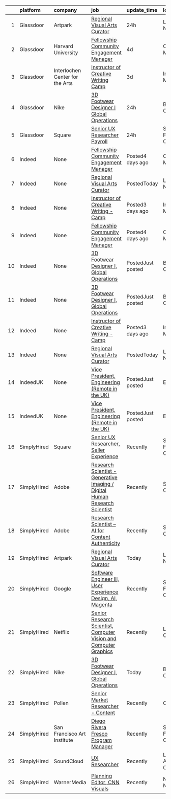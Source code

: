 

|    | platform    | company                         | job                                                                                                                                                                                                                                                                                                        | update_time       | location              |
|---:|:------------|:--------------------------------|:-----------------------------------------------------------------------------------------------------------------------------------------------------------------------------------------------------------------------------------------------------------------------------------------------------------|:------------------|:----------------------|
|  1 | Glassdoor   | Artpark                         | [Regional Visual Arts Curator](https://www.glassdoor.com/partner/jobListing.htm?pos=105&ao=1136043&s=58&guid=0000017e47e6b15db1aafa193f47a6b2&src=GD_JOB_AD&t=SR&vt=w&ea=1&cs=1_92125340&cb=1641883808278&jobListingId=1007555205738&jrtk=3-0-1fp3udccvu1co801-1fp3udcdb26a5000-d356463e690ac127-)         | 24h               | Lewiston, NY          |
|  2 | Glassdoor   | Harvard University              | [Fellowship Community Engagement Manager](https://www.glassdoor.com/partner/jobListing.htm?pos=102&ao=1136043&s=58&guid=0000017e47e6b15db1aafa193f47a6b2&src=GD_JOB_AD&t=SR&vt=w&cs=1_db506004&cb=1641883808278&jobListingId=1007548783863&jrtk=3-0-1fp3udccvu1co801-1fp3udcdb26a5000-de2d3f5742b64ad6-)   | 4d                | Cambridge, MA         |
|  3 | Glassdoor   | Interlochen Center for the Arts | [Instructor of Creative Writing   Camp](https://www.glassdoor.com/partner/jobListing.htm?pos=104&ao=1136043&s=58&guid=0000017e47e6b15db1aafa193f47a6b2&src=GD_JOB_AD&t=SR&vt=w&cs=1_cbf279c9&cb=1641883808278&jobListingId=1007551931581&jrtk=3-0-1fp3udccvu1co801-1fp3udcdb26a5000-ec3cabb10e15fa8b-)     | 3d                | Interlochen, MI       |
|  4 | Glassdoor   | Nike                            | [3D Footwear Designer I  Global Operations](https://www.glassdoor.com/partner/jobListing.htm?pos=103&ao=1136043&s=58&guid=0000017e47e6b15db1aafa193f47a6b2&src=GD_JOB_AD&t=SR&vt=w&cs=1_3047ba29&cb=1641883808278&jobListingId=1007558405414&jrtk=3-0-1fp3udccvu1co801-1fp3udcdb26a5000-7599713397fef12b-) | 24h               | Beaverton, OR         |
|  5 | Glassdoor   | Square                          | [Senior UX Researcher  Payroll](https://www.glassdoor.com/partner/jobListing.htm?pos=101&ao=1136043&s=58&guid=0000017e47e6b15db1aafa193f47a6b2&src=GD_JOB_AD&t=SR&vt=w&cs=1_d688fdae&cb=1641883808278&jobListingId=1007558724196&jrtk=3-0-1fp3udccvu1co801-1fp3udcdb26a5000-301cba5422225703-)             | 24h               | San Francisco, CA     |
|  6 | Indeed      | None                            | [Fellowship Community Engagement Manager](https://www.indeed.com/rc/clk?jk=de2d3f5742b64ad6&fccid=5507a64404691526&vjs=3)                                                                                                                                                                                  | Posted4 days ago  | Cambridge, MA         |
|  7 | Indeed      | None                            | [Regional Visual Arts Curator](https://www.indeed.com/company/Artpark/jobs/Regional-Visual-Arts-Curator-d356463e690ac127?fccid=6976e9e5afa3c200&vjs=3)                                                                                                                                                     | PostedToday       | Lewiston, NY 14092    |
|  8 | Indeed      | None                            | [Instructor of Creative Writing - Camp](https://www.indeed.com/company/Interlochen-Center-for-the-Arts/jobs/Instructor-Creative-Writing-ec3cabb10e15fa8b?fccid=2e046480f9159acc&vjs=3)                                                                                                                     | Posted3 days ago  | Interlochen, MI 49643 |
|  9 | Indeed      | None                            | [Fellowship Community Engagement Manager](https://www.indeed.com/rc/clk?jk=de2d3f5742b64ad6&fccid=5507a64404691526&vjs=3)                                                                                                                                                                                  | Posted4 days ago  | Cambridge, MA         |
| 10 | Indeed      | None                            | [3D Footwear Designer I, Global Operations](https://www.indeed.com/rc/clk?jk=7599713397fef12b&fccid=2c62e4de04b8f952&vjs=3)                                                                                                                                                                                | PostedJust posted | Beaverton, OR         |
| 11 | Indeed      | None                            | [3D Footwear Designer I, Global Operations](https://www.indeed.com/rc/clk?jk=7599713397fef12b&fccid=2c62e4de04b8f952&vjs=3)                                                                                                                                                                                | PostedJust posted | Beaverton, OR         |
| 12 | Indeed      | None                            | [Instructor of Creative Writing - Camp](https://www.indeed.com/company/Interlochen-Center-for-the-Arts/jobs/Instructor-Creative-Writing-ec3cabb10e15fa8b?fccid=2e046480f9159acc&vjs=3)                                                                                                                     | Posted3 days ago  | Interlochen, MI 49643 |
| 13 | Indeed      | None                            | [Regional Visual Arts Curator](https://www.indeed.com/company/Artpark/jobs/Regional-Visual-Arts-Curator-d356463e690ac127?fccid=6976e9e5afa3c200&vjs=3)                                                                                                                                                     | PostedToday       | Lewiston, NY 14092    |
| 14 | IndeedUK    | None                            | [Vice President, Engineering (Remote in the UK)](https://uk.indeed.com/rc/clk?jk=773da11f298afee3&fccid=e64662cc8495221b&vjs=3)                                                                                                                                                                            | PostedJust posted | Ely•Remote            |
| 15 | IndeedUK    | None                            | [Vice President, Engineering (Remote in the UK)](https://uk.indeed.com/rc/clk?jk=773da11f298afee3&fccid=e64662cc8495221b&vjs=3)                                                                                                                                                                            | PostedJust posted | Ely•Remote            |
| 16 | SimplyHired | Square                          | [Senior UX Researcher, Seller Experience](https://www.simplyhired.com/job/LcF9VbOeNwi3OQyrjK_Oz-VxI2gQ8hOXzLOBAOCH2XhXMzZoLzlpZw?q=generative+artist)                                                                                                                                                      | Recently          | San Francisco, CA     |
| 17 | SimplyHired | Adobe                           | [Research Scientist -Generative Imaging / Digital Human Research Scientist](https://www.simplyhired.com/job/K9dVYd4hVR4R_aIzORf_Fv24zmpe0OjAmOEdIxIOT9VP3iOf8G2nTA?q=generative+artist)                                                                                                                    | Recently          | San Jose, CA          |
| 18 | SimplyHired | Adobe                           | [Research Scientist – AI for Content Authenticity](https://www.simplyhired.com/job/PVrvvmYD5BxfEapf1kF5s60lNOV-gpnVgTExvxDnkBf3t0boKYROeg?q=generative+artist)                                                                                                                                             | Recently          | San Jose, CA          |
| 19 | SimplyHired | Artpark                         | [Regional Visual Arts Curator](https://www.simplyhired.com/job/MWJqAWppGgXvynvbFDAF23NQYUi3_EJ-mdbakUcWtKs09gFX2QGdPw?q=generative+artist)                                                                                                                                                                 | Today             | Lewiston, NY          |
| 20 | SimplyHired | Google                          | [Software Engineer lll, User Experience Design, AI, Magenta](https://www.simplyhired.com/job/Fp0QArut86rqM_XA7alsyJOpQ9qPCP3CN-ZIg02T7YIun9-AkMsWZg?q=generative+artist)                                                                                                                                   | Recently          | San Francisco, CA     |
| 21 | SimplyHired | Netflix                         | [Senior Research Scientist, Computer Vision and Computer Graphics](https://www.simplyhired.com/job/SOH2qlhiYwX9x3VcJbEU8sREckNw3eA4jZBEQKrUJjxtE6YsWAQF-A?q=generative+artist)                                                                                                                             | Recently          | Los Gatos, CA         |
| 22 | SimplyHired | Nike                            | [3D Footwear Designer I, Global Operations](https://www.simplyhired.com/job/okitkprA_Ls9sqiXOwuBK3Uu0Uzaky-Tzs6ijJ2mQRQQTKa7QPYnpw?q=generative+artist)                                                                                                                                                    | Today             | Beaverton, OR         |
| 23 | SimplyHired | Pollen                          | [Senior Market Researcher - Content](https://www.simplyhired.com/job/5VNAxY0k7_fXd5OLjBa4nn7FcYcpKrgYGnOx7ZKJ7FI6zOgvqNUnoA?q=generative+artist)                                                                                                                                                           | Recently          | California            |
| 24 | SimplyHired | San Francisco Art Institute     | [Diego Rivera Fresco Program Manager](https://www.simplyhired.com/job/ZEz5Ar479KYbyXEIITAMVX6coUqxGbU43S5q5rdVD6mOK71p8N0diA?q=generative+artist)                                                                                                                                                          | Recently          | San Francisco, CA     |
| 25 | SimplyHired | SoundCloud                      | [UX Researcher](https://www.simplyhired.com/job/DqZjxGPIEEHWLD-6gDSWu4Ty-qIc8-mWiANI58NQRaPe3gId8nmrsw?q=generative+artist)                                                                                                                                                                                | Recently          | Los Angeles, CA       |
| 26 | SimplyHired | WarnerMedia                     | [Planning Editor, CNN Visuals](https://www.simplyhired.com/job/_jeTPd-KQYfI0b9geHx7MSFe5YHj-Y17GrOL2vUQ5BNJ_1GCapQL0w?q=generative+artist)                                                                                                                                                                 | Recently          | New York, NY          |